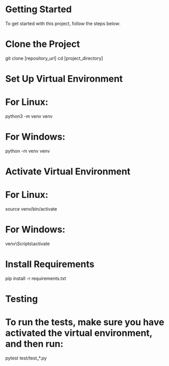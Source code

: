 # Getting Started
To get started with this project, follow the steps below:

# Clone the Project

git clone [repository_url]
cd [project_directory]

# Set Up Virtual Environment

# For Linux:

python3 -m venv venv

# For Windows:

python -m venv venv

# Activate Virtual Environment

# For Linux:

source venv/bin/activate

# For Windows:

venv\Scripts\activate

# Install Requirements

pip install -r requirements.txt

# Testing
# To run the tests, make sure you have activated the virtual environment, and then run:

pytest test/test_*.py
